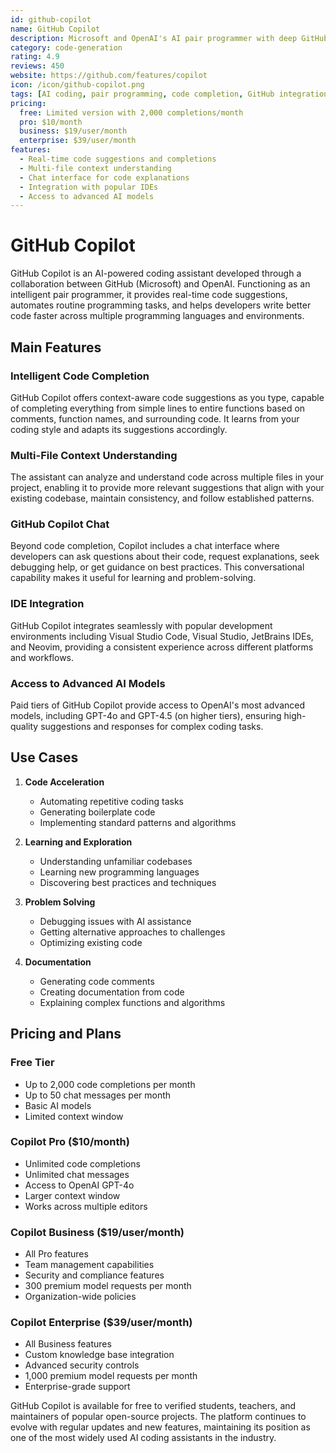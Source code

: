 ```yaml
---
id: github-copilot
name: GitHub Copilot
description: Microsoft and OpenAI's AI pair programmer with deep GitHub integration and multi-tier offerings
category: code-generation
rating: 4.9
reviews: 450
website: https://github.com/features/copilot
icon: /icon/github-copilot.png
tags: [AI coding, pair programming, code completion, GitHub integration, Microsoft]
pricing:
  free: Limited version with 2,000 completions/month
  pro: $10/month
  business: $19/user/month
  enterprise: $39/user/month
features:
  - Real-time code suggestions and completions
  - Multi-file context understanding
  - Chat interface for code explanations
  - Integration with popular IDEs
  - Access to advanced AI models
---
```


# GitHub Copilot

GitHub Copilot is an AI-powered coding assistant developed through a collaboration between GitHub (Microsoft) and OpenAI. Functioning as an intelligent pair programmer, it provides real-time code suggestions, automates routine programming tasks, and helps developers write better code faster across multiple programming languages and environments.

## Main Features

### Intelligent Code Completion
GitHub Copilot offers context-aware code suggestions as you type, capable of completing everything from simple lines to entire functions based on comments, function names, and surrounding code. It learns from your coding style and adapts its suggestions accordingly.

### Multi-File Context Understanding
The assistant can analyze and understand code across multiple files in your project, enabling it to provide more relevant suggestions that align with your existing codebase, maintain consistency, and follow established patterns.

### GitHub Copilot Chat
Beyond code completion, Copilot includes a chat interface where developers can ask questions about their code, request explanations, seek debugging help, or get guidance on best practices. This conversational capability makes it useful for learning and problem-solving.

### IDE Integration
GitHub Copilot integrates seamlessly with popular development environments including Visual Studio Code, Visual Studio, JetBrains IDEs, and Neovim, providing a consistent experience across different platforms and workflows.

### Access to Advanced AI Models
Paid tiers of GitHub Copilot provide access to OpenAI's most advanced models, including GPT-4o and GPT-4.5 (on higher tiers), ensuring high-quality suggestions and responses for complex coding tasks.

## Use Cases

1. **Code Acceleration**
   - Automating repetitive coding tasks
   - Generating boilerplate code
   - Implementing standard patterns and algorithms

2. **Learning and Exploration**
   - Understanding unfamiliar codebases
   - Learning new programming languages
   - Discovering best practices and techniques

3. **Problem Solving**
   - Debugging issues with AI assistance
   - Getting alternative approaches to challenges
   - Optimizing existing code

4. **Documentation**
   - Generating code comments
   - Creating documentation from code
   - Explaining complex functions and algorithms

## Pricing and Plans

### Free Tier
- Up to 2,000 code completions per month
- Up to 50 chat messages per month
- Basic AI models
- Limited context window

### Copilot Pro ($10/month)
- Unlimited code completions
- Unlimited chat messages
- Access to OpenAI GPT-4o
- Larger context window
- Works across multiple editors

### Copilot Business ($19/user/month)
- All Pro features
- Team management capabilities
- Security and compliance features
- 300 premium model requests per month
- Organization-wide policies

### Copilot Enterprise ($39/user/month)
- All Business features
- Custom knowledge base integration
- Advanced security controls
- 1,000 premium model requests per month
- Enterprise-grade support

GitHub Copilot is available for free to verified students, teachers, and maintainers of popular open-source projects. The platform continues to evolve with regular updates and new features, maintaining its position as one of the most widely used AI coding assistants in the industry.